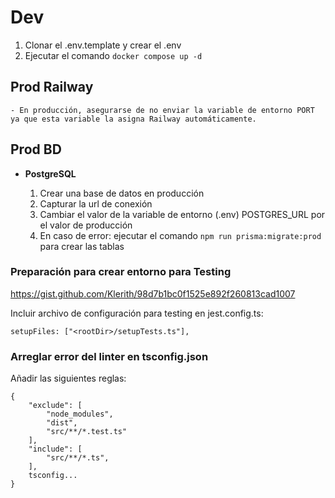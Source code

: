 # Dev

1. Clonar el .env.template y crear el .env
2. Ejecutar el comando ```docker compose up -d```


## Prod Railway
    - En producción, asegurarse de no enviar la variable de entorno PORT ya que esta variable la asigna Railway automáticamente.

## Prod BD

- **PostgreSQL**
    
    1. Crear una base de datos en producción
    2. Capturar la url de conexión
    3. Cambiar el valor de la variable de entorno (.env) POSTGRES_URL por el valor de producción
    4. En caso de error: ejecutar el comando ```npm run prisma:migrate:prod``` para crear las tablas




### Preparación para crear entorno para Testing

https://gist.github.com/Klerith/98d7b1bc0f1525e892f260813cad1007

Incluir archivo de configuración para testing en jest.config.ts:
``` 
setupFiles: ["<rootDir>/setupTests.ts"], 
```


### Arreglar error del linter en tsconfig.json

Añadir las siguientes reglas:

    {
        "exclude": [
            "node_modules",
            "dist",
            "src/**/*.test.ts"
        ],
        "include": [
            "src/**/*.ts",
        ],
        tsconfig...
    }

